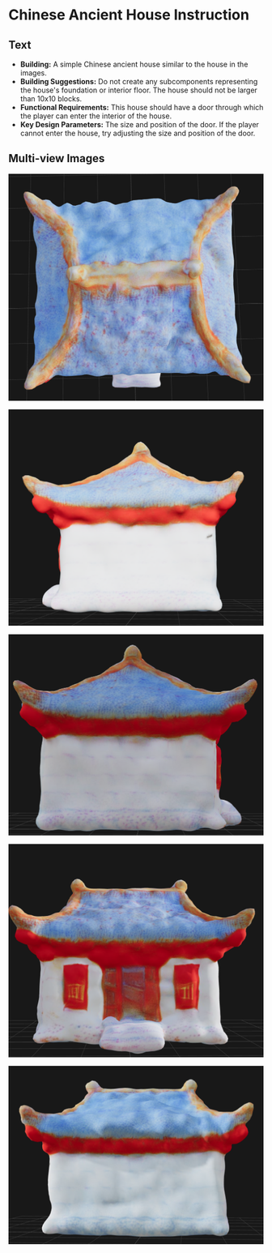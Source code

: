 # Chinese Ancient House Instruction

## Text

- **Building:** A simple Chinese ancient house similar to the house in the images.
- **Building Suggestions:** Do not create any subcomponents representing the house's foundation or interior floor. The house should not be larger than 10x10 blocks.
- **Functional Requirements:** This house should have a door through which the player can enter the interior of the house.
- **Key Design Parameters:** The size and position of the door. If the player cannot enter the house, try adjusting the size and position of the door.

## Multi-view Images

![chinese-ancient-house-top-view](./chinese-ancient-house.assets/chinese-ancient-house-top-view.png)

![chinese-ancient-house-right-view](./chinese-ancient-house.assets/chinese-ancient-house-right-view.png)

![chinese-ancient-house-left-view](./chinese-ancient-house.assets/chinese-ancient-house-left-view.png)

![chinese-ancient-house-front-view](./chinese-ancient-house.assets/chinese-ancient-house-front-view.png)

![chinese-ancient-house-back-view](./chinese-ancient-house.assets/chinese-ancient-house-back-view.png)